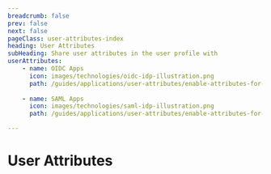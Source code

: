 ```yaml
---
breadcrumb: false
prev: false
next: false
pageClass: user-attributes-index
heading: User Attributes
subHeading: Share user attributes in the user profile with
userAttributes:
    - name: OIDC Apps
      icon: images/technologies/oidc-idp-illustration.png
      path: /guides/applications/user-attributes/enable-attributes-for-oidc-app/
    
    - name: SAML Apps
      icon: images/technologies/saml-idp-illustration.png
      path: /guides/applications/user-attributes/enable-attributes-for-saml-app/

---
```


# User Attributes

<UserAttributesOverview/>
